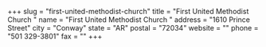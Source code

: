 +++
slug = "first-united-methodist-church"
title = "First United Methodist Church "
name = "First United Methodist Church "
address = "1610 Prince Street"
city = "Conway"
state = "AR"
postal = "72034"
website = ""
phone = "501 329-3801"
fax = ""
+++
